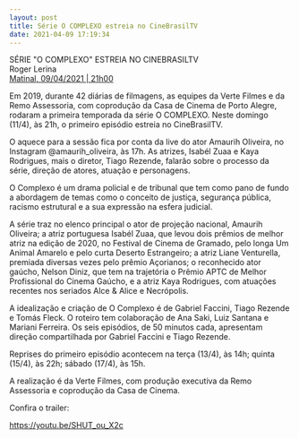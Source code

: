 ```yaml
---
layout: post
title: Série O COMPLEXO estreia no CineBrasilTV
date: 2021-04-09 17:19:34
---
```

SÉRIE "O COMPLEXO" ESTREIA NO CINEBRASILTV\
Roger Lerina\
[Matinal, 09/04/2021 | 21h00](https://www.matinaljornalismo.com.br/rogerlerina/televisao/serie-o-complexo-estreia-no-cinebrasiltv/)

Em 2019, durante 42 diárias de filmagens, as equipes da Verte Filmes e da Remo Assessoria, com coprodução da Casa de Cinema de Porto Alegre, rodaram a primeira temporada da série O COMPLEXO. Neste domingo (11/4), às 21h, o primeiro episódio estreia no CineBrasilTV.

O aquece para a sessão fica por conta da live do ator Amaurih Oliveira, no Instagram @amaurih_oliveira, às 17h. As atrizes, Isabél Zuaa e Kaya Rodrigues, mais o diretor, Tiago Rezende, falarão sobre o processo da série, direção de atores, atuação e personagens.

O Complexo é um drama policial e de tribunal que tem como pano de fundo a abordagem de temas como o conceito de justiça, segurança pública, racismo estrutural e a sua expressão na esfera judicial.

A série traz no elenco principal o ator de projeção nacional, Amaurih Oliveira; a atriz portuguesa Isabél Zuaa, que levou dois prêmios de melhor atriz na edição de 2020, no Festival de Cinema de Gramado, pelo longa Um Animal Amarelo e pelo curta Deserto Estrangeiro; a atriz Liane Venturella, premiada diversas vezes pelo prêmio Açorianos; o reconhecido ator gaúcho, Nelson Diniz, que tem na trajetória o Prêmio APTC de Melhor Profissional do Cinema Gaúcho, e a atriz Kaya Rodrigues, com atuações recentes nos seriados Alce & Alice e Necrópolis.

A idealização e criação de O Complexo é de Gabriel Faccini, Tiago Rezende e Tomás Fleck. O roteiro tem colaboração de Ana Saki, Luiz Santana e Mariani Ferreira. Os seis episódios, de 50 minutos cada, apresentam direção compartilhada por Gabriel Faccini e Tiago Rezende.

Reprises do primeiro episódio acontecem na terça (13/4), às 14h; quinta (15/4), às 22h; sábado (17/4), às 15h.

A realização é da Verte Filmes, com produção executiva da Remo Assessoria e coprodução da Casa de Cinema.

Confira o trailer:

https://youtu.be/SHUT_ou_X2c